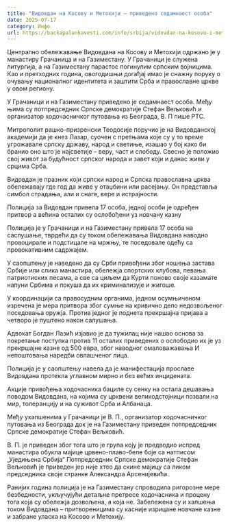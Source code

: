 ```yaml
---
title: "Видовдан на Косову и Метохији – приведено седамнаест особа"
date: 2025-07-17
category: Инфо
url: https://backapalankavesti.com/info/srbija/vidovdan-na-kosovu-i-metohiji-privedeno-sedamnaest-osoba/
---
```


Централно обележавање Видовдана на Косову и Метохији одржано је у манастиру Грачаница и на Газиместану. У Грачаници је служена литургија, а на Газиместану парастос погинулим српским војницима. Као и претходних година, овогодишњи догађај имао је снажну поруку о очувању националног идентитета и заштити Срба и православне цркве у овом региону.

У Грачаници и на Газиместану приведено је седамнаест особа. Међу њима су потпредседник Српске демократије Стефан Вељковић и организатор ходочасничког путовања из Београда, В. П пише РТС.

Митрополит рашко-призренски Теодосије поручио је на Видовданској академији да је кнез Лазар, суочен с претњама које су у то време угрожавале српску државу, народ и светиње, изашао у бој како би бранио оно што је најсветије – веру, част и слободу. Свесно је положио свој живот за будућност српског народа и завет који и данас живи у срцима Срба.

Видовдан је празник који српски народ и Српска православна црква обележавају где год да живе у отаџбини или расејању. Он представља симбол страдања, али и снаге, вере и истрајности.

Полиција за Видовдан привела 17 особа, једној особи је одређен притвор а већина осталих су ослобођени уз новчану казну

Полиција је у Грачаници и на Газиместану привела 17 особа на саслушање, тврдећи да су током обележавања Видовдана наводно провоцирале и подстицале на мржњу, те поседовале одећу са провокативним садржајем.

У саопштењу је наведено да су Срби привођени због ношења застава Србије или слика манастира, обележја спортских клубова, певања патриотиских песама, а све са циљем да Курти поново своје казамате напуни Србима и покуша да их криминализује и жигоше.

У координацији са правосудним органима, једном осумњиченом изречена је мера притвора због сумње на кривично дело недозвољеног поседовања оружја. Против једног је поднета прекршајна пријава а четворо је пуштено након салушања.

Адвокат Богдан Лазић изјавио је да тужилац није нашао основа за покретање поступка против 11 осталих приведених о ослободио их је уз прекршајне казне од 500 евра, због наводног омаловажавања И непоштовања наредби овлашченог лица.

Полиција је у саопштењу навела да је манифестација прославе Видовдана протекла углавном мирно и без већих инцидената.

Акције привођења ходочасника бациле су сенку на остала дешавања поводом Видовдана, на којима су црквени великодстојници позвали на мир, толеранцију и на суживот Срба и Албанаца.

Међу ухапшенима у Грачаници је В. П., организатор ходочасничког путовања из Београда док је на Газиместану приведен потпредседник Српске демократије Стефан Вељковић.

В. П. је приведен због тога што је група коју је предводио испред манастира обукла мајице црвено-плаво-беле боје са натписом „Уједињена Србија“ Потпредседник Српске демократије Стефан Вељковић је приведен јер није хтео да скине мајицу са ликом председника своје странке Александра Арсенијевића.

Ранијих година полиција је на Газиместану спроводила ригорозне мере безбедности, укључујући детаљне претресе ходочасника и процену тога која су обележја дозвољена, а која не. Забележена су и хапшења током Видовдана – притвореницима су касније изрицане новчане казне и забране уласка на Косово и Метохију.
